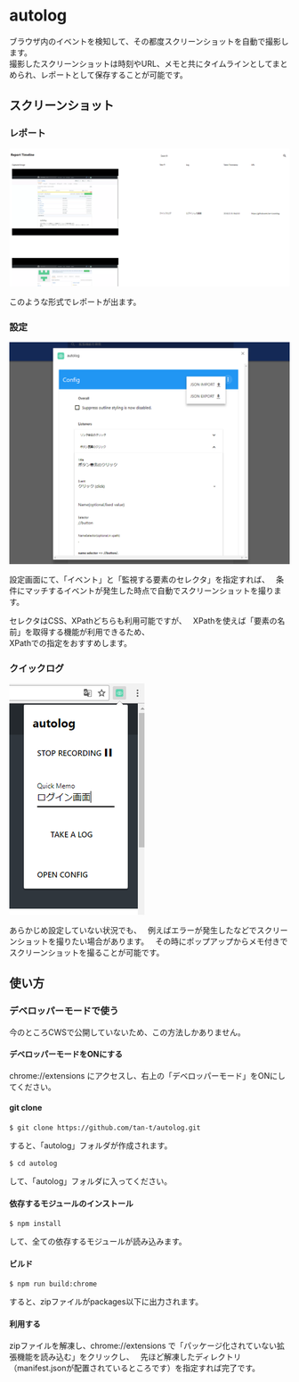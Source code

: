 # autolog

ブラウザ内のイベントを検知して、その都度スクリーンショットを自動で撮影します。  
撮影したスクリーンショットは時刻やURL、メモと共にタイムラインとしてまとめられ、レポートとして保存することが可能です。

## スクリーンショット

### レポート

![timeline](https://github.com/tan-t/autolog/raw/example/examples/example1.png)

このような形式でレポートが出ます。

### 設定

![config](https://github.com/tan-t/autolog/raw/example/examples/example2.png)

設定画面にて、「イベント」と「監視する要素のセレクタ」を指定すれば、  
条件にマッチするイベントが発生した時点で自動でスクリーンショットを撮ります。  

セレクタはCSS、XPathどちらも利用可能ですが、  
XPathを使えば「要素の名前」を取得する機能が利用できるため、  
XPathでの指定をおすすめします。  

### クイックログ

![config](https://github.com/tan-t/autolog/raw/example/examples/example3.png)

あらかじめ設定していない状況でも、  
例えばエラーが発生したなどでスクリーンショットを撮りたい場合があります。  
その時にポップアップからメモ付きでスクリーンショットを撮ることが可能です。

## 使い方

### デベロッパーモードで使う

今のところCWSで公開していないため、この方法しかありません。  

#### デベロッパーモードをONにする

chrome://extensions にアクセスし、右上の「デベロッパーモード」をONにしてください。

#### git clone

```
$ git clone https://github.com/tan-t/autolog.git
```

すると、「autolog」フォルダが作成されます。  

```
$ cd autolog
```

して、「autolog」フォルダに入ってください。

#### 依存するモジュールのインストール

```
$ npm install
```

して、全ての依存するモジュールが読み込みます。

#### ビルド

```
$ npm run build:chrome
```

すると、zipファイルがpackages以下に出力されます。

#### 利用する

zipファイルを解凍し、chrome://extensions で「パッケージ化されていない拡張機能を読み込む」をクリックし、  
先ほど解凍したディレクトリ（manifest.jsonが配置されているところです）を指定すれば完了です。



